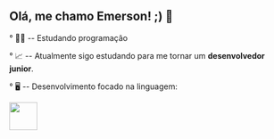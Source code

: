 ## Olá, me chamo Emerson! ;) 🦆
° 👨‍💻 -- Estudando programação

° 📈 -- Atualmente sigo estudando para me tornar um **desenvolvedor junior**.

° 🖥️ -- Desenvolvimento focado na linguagem:

 <img width="50" heigth="50" src="https://cdn.jsdelivr.net/gh/devicons/devicon@latest/icons/csharp/csharp-original.svg" />
          

    
